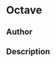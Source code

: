 # Octave

## Author

<!-- Insert Your Name Here -->

## Description

<!-- Describe your example here -->
